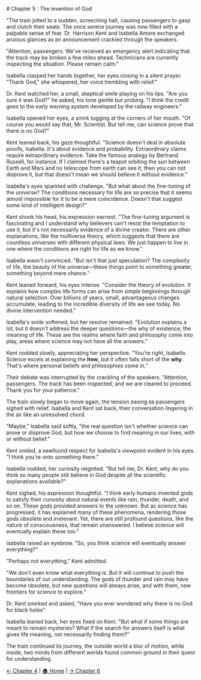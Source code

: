 \# Chapter 5 : The invention of God

"The train jolted to a sudden, screeching halt, causing passengers to gasp and clutch their seats. The once serene journey was now filled with a palpable sense of fear. Dr. Harrison Kent and Isabella Amore exchanged anxious glances as an announcement crackled through the speakers.

"Attention, passengers. We've received an emergency alert indicating that the track may be broken a few miles ahead. Technicians are currently inspecting the situation. Please remain calm."

Isabella clasped her hands together, her eyes closing in a silent prayer. "Thank God," she whispered, her voice trembling with relief."

Dr. Kent watched her, a small, skeptical smile playing on his lips. "Are you sure it was God?" he asked, his tone gentle but probing. "I think the credit goes to the early warning system developed by the railway engineers."

Isabella opened her eyes, a smirk tugging at the corners of her mouth. "Of course you would say that, Mr. Scientist. But tell me, can science prove that there is no God?"

Kent leaned back, his gaze thoughtful. "Science doesn't deal in absolute proofs, Isabella. It's about evidence and probability. Extraordinary claims require extraordinary evidence. Take the famous analogy by Bertrand Russell, for instance. If I claimed there's a teapot orbiting the sun between Earth and Mars and no telescope from earth can see it, then you can not disprove it, but that doesn't mean we should believe it without evidence."

Isabella's eyes sparkled with challenge. "But what about the fine-tuning of the universe? The conditions necessary for life are so precise that it seems almost impossible for it to be a mere coincidence. Doesn't that suggest some kind of intelligent design?"

Kent shook his head, his expression earnest. "The fine-tuning argument is fascinating and I understand why believers can't resist the temptation to use it, but it's not necessarily evidence of a divine creator. There are other explanations, like the multiverse theory, which suggests that there are countless universes with different physical laws. We just happen to live in one where the conditions are right for life as we know."

Isabella wasn't convinced. "But isn't that just speculation? The complexity of life, the beauty of the universe—these things point to something greater, something beyond mere chance."

Kent leaned forward, his eyes intense. "Consider the theory of evolution. It explains how complex life forms can arise from simple beginnings through natural selection. Over billions of years, small, advantageous changes accumulate, leading to the incredible diversity of life we see today. No divine intervention needed."

Isabella's smile softened, but her resolve remained. "Evolution explains a lot, but it doesn't address the deeper questions—the why of existence, the meaning of life. These are the realms where faith and philosophy come into play, areas where science may not have all the answers."

Kent nodded slowly, appreciating her perspective. "You're right, Isabella. Science excels at explaining the **how**, but it often falls short of the **why**. That's where personal beliefs and philosophies come in."

Their debate was interrupted by the crackling of the speakers. "Attention, passengers. The track has been inspected, and we are cleared to proceed. Thank you for your patience."

The train slowly began to move again, the tension easing as passengers sighed with relief. Isabella and Kent sat back, their conversation lingering in the air like an unresolved chord.

"Maybe," Isabella said softly, "the real question isn't whether science can prove or disprove God, but how we choose to find meaning in our lives, with or without belief."

Kent smiled, a newfound respect for Isabella's viewpoint evident in his eyes. "I think you're onto something there.”

Isabella nodded, her curiosity reignited. "But tell me, Dr. Kent, why do you think so many people still believe in God despite all the scientific explanations available?"

Kent sighed, his expression thoughtful. "I think early humans invented gods to satisfy their curiosity about natural events like rain, thunder, death, and so on. These gods provided answers to the unknown. But as science has progressed, it has explained many of these phenomena, rendering those gods obsolete and irrelevant. Yet, there are still profound questions, like the nature of consciousness, that remain unanswered. I believe science will eventually explain these too."

Isabella raised an eyebrow. "So, you think science will eventually answer everything?"

"Perhaps not everything," Kent admitted.

 "We don't even know what everything is. But it will continue to push the boundaries of our understanding. The gods of thunder and rain may have become obsolete, but new questions will always arise, and with them, new frontiers for science to explore.” 

Dr. Kent smirked and asked, “Have you ever wondered why there is no God for black holes" 

Isabella leaned back, her eyes fixed on Kent. "But what if some things are meant to remain mysteries? What if the search for answers itself is what gives life meaning, not necessarily finding them?”

The train continued its journey, the outside world a blur of motion, while inside, two minds from different worlds found common ground in their quest for understanding.

[← Chapter 4](Chapter4.md) | [🏠 Home](index.md) | [→ Chapter 6](Chapter6.md)
